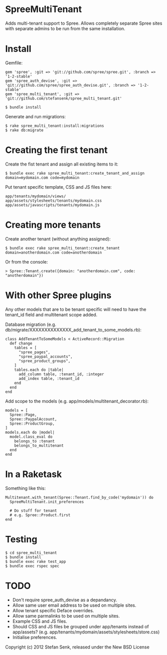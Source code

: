 SpreeMultiTenant
================

Adds multi-tenant support to Spree. Allows completely separate Spree sites with separate admins to be run from the same installation.


Install
=======

Gemfile:

    gem 'spree', :git => 'git://github.com/spree/spree.git', :branch => '1-2-stable'
    gem 'spree_auth_devise', :git => 'git://github.com/spree/spree_auth_devise.git', :branch => '1-2-stable'
    gem 'spree_multi_tenant', :git => 'git://github.com/stefansenk/spree_multi_tenant.git'

    $ bundle install


Generate and run migrations:

    $ rake spree_multi_tenant:install:migrations
    $ rake db:migrate
    

Creating the first tenant
=========================

Create the fist tenant and assign all existing items to it:

    $ bundle exec rake spree_multi_tenant:create_tenant_and_assign domain=mydomain.com code=mydomain
    

Put tenant specific template, CSS and JS files here:

    app/tenants/mydomain/views/
    app/assets/stylesheets/tenants/mydomain.css
    app/assets/javascripts/tenants/mydomain.js


Creating more tenants
=====================

Create another tenant (without anything assigned):

    $ bundle exec rake spree_multi_tenant:create_tenant domain=anotherdomain.com code=anotherdomain

Or from the console:

    > Spree::Tenant.create({domain: "anotherdomain.com", code: "anotherdomain"})


With other Spree plugins
========================

Any other models that are to be tenant specific will need to have the tenant\_id field and multitenant scope added. 

Database migration (e.g. db/migrate/XXXXXXXXXXXXXX_add_tenant_to_some_models.rb):

    class AddTenantToSomeModels < ActiveRecord::Migration
      def change
        tables = [
          "spree_pages",
          "spree_paypal_accounts",
          "spree_product_groups",
        ]
        tables.each do |table|
          add_column table, :tenant_id, :integer
          add_index table, :tenant_id
        end
      end
    end

Add scope to the models (e.g. app/models/multitenant_decorator.rb):
    
    models = [
      Spree::Page,
      Spree::PaypalAccount,
      Spree::ProductGroup,
    ]
    models.each do |model|
      model.class_eval do
        belongs_to :tenant
        belongs_to_multitenant
      end
    end


In a Raketask
=============

Something like this:

    Multitenant.with_tenant(Spree::Tenant.find_by_code('mydomain')) do
      SpreeMultiTenant.init_preferences

      # Do stuff for tenant
      # e.g. Spree::Product.first
    end


Testing
=======

    $ cd spree_multi_tenant
    $ bundle install
    $ bundle exec rake test_app
    $ bundle exec rspec spec


TODO
====

- Don't require spree_auth_devise as a depandancy.
- Allow same user email address to be used on multiple sites.
- Allow tenant specific Deface overrides.
- Allow same parmalinks to be used on multiple sites.
- Example CSS and JS files.
- Should CSS and JS files be grouped under app/tenants instead of app/assets? (e.g. app/tenants/mydomain/assets/stylesheets/store.css)
- Initialise preferences.


Copyright (c) 2012 Stefan Senk, released under the New BSD License
